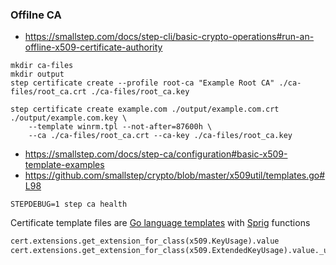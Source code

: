 ### Offilne CA
* https://smallstep.com/docs/step-cli/basic-crypto-operations#run-an-offline-x509-certificate-authority

```shell
mkdir ca-files
mkdir output
step certificate create --profile root-ca "Example Root CA" ./ca-files/root_ca.crt ./ca-files/root_ca.key

step certificate create example.com ./output/example.com.crt ./output/example.com.key \
    --template winrm.tpl --not-after=87600h \
    --ca ./ca-files/root_ca.crt --ca-key ./ca-files/root_ca.key
```


* https://smallstep.com/docs/step-ca/configuration#basic-x509-template-examples
* https://github.com/smallstep/crypto/blob/master/x509util/templates.go#L98

```shell
STEPDEBUG=1 step ca health
```
Certificate template files are [Go language templates](https://golang.org/pkg/text/template/)
with [Sprig](https://github.com/Masterminds/sprig) functions

```python
cert.extensions.get_extension_for_class(x509.KeyUsage).value
cert.extensions.get_extension_for_class(x509.ExtendedKeyUsage).value._usages
```
